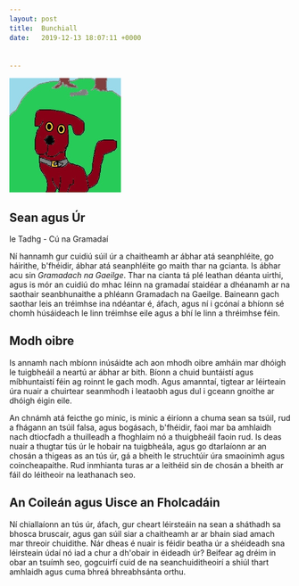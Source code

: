 ```yaml
---
layout: post
title:  Bunchiall
date:   2019-12-13 18:07:11 +0000


---
```

![tadhg](tadhg.jpg)

## Sean agus Úr
le Tadhg - Cú na Gramadaí

Ní hannamh gur cuidiú súil úr a chaitheamh ar
ábhar atá seanphléite, go háirithe, b'fhéidir, ábhar
atá seanphléite go maith thar na gcianta. Is ábhar acu
sin *Gramadach na Gaeilge*. Thar na cianta tá plé leathan
déanta uirthi, agus is mór an cuidiú do mhac léinn na gramadaí
staidéar a dhéanamh ar na saothair seanbhunaithe a phléann
Gramadach na Gaeilge. Baineann gach saothar leis an tréimhse ina
ndéantar é, áfach, agus ní i gcónaí a bhíonn sé chomh húsáideach
le linn tréimhse eile agus a bhí le linn a thréimhse féin.

## Modh oibre
Is annamh nach mbíonn inúsáidte ach aon mhodh oibre amháin mar 
dhóigh le tuigbheáil a neartú ar ábhar ar bith. Bíonn a chuid buntáistí 
agus míbhuntaistí féin ag roinnt le gach modh. Agus amanntaí, tigtear ar 
léirteain úra nuair a chuirtear seanmhodh i leataobh agus dul i gceann 
gnoithe ar dhóigh éigin eile.

An chnámh atá feicthe go minic, is minic a éiríonn a chuma sean sa tsúil, rud a fhágann an 
tsúil falsa, agus bogásach, b'fhéidir, faoi mar ba amhlaidh nach dtiocfadh a thuilleadh 
a fhoghlaim nó a thuigbheáil faoin rud. Is deas nuair a thugtar tús úr le hobair na tuigbheála, 
agus go dtarlaíonn ar an chosán a thigeas as an tús úr, gá a bheith le struchtúir úra smaoinimh 
agus coincheapaithe. Rud inmhianta turas ar a leithéid sin de chosán a bheith ar fáil do 
léitheoir na leathanach seo.

## An Coileán agus Uisce an Fholcadáin
Ní chiallaíonn an tús úr, áfach, gur cheart léirsteáin na sean a sháthadh sa bhosca bruscair, 
agus gan súil siar a chaitheamh ar ar bhain siad amach mar threoir chuidithe. Nár dheas é 
nuair is féidir beatha úr a shéideadh sna léirsteain údaí nó iad a chur a dh'obair in éideadh úr?
Beifear ag dréim in obar an tsuímh seo, gogcuirfí cuid de na seanchuiditheoirí a shiúl thart amhlaidh 
agus cuma bhreá bhreabhsánta orthu.
